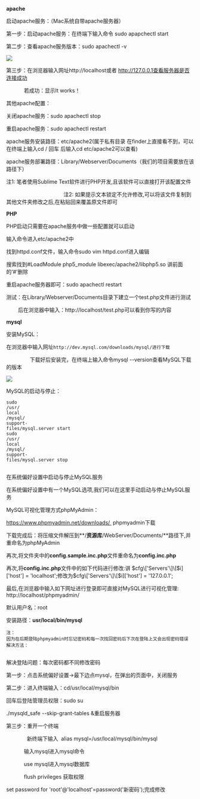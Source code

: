 **apache**



启动apache服务：（Mac系统自带apache服务器）



第一步：启动apache服务：在终端下输入命令 sudo apapchectl start

第二步：查看apache服务版本：sudo apachectl -v

![](https://img2018.cnblogs.com/blog/1177379/201906/1177379-20190613150148337-279061826.png)



第三步：在浏览器输入网址http://localhost或者 http://127.0.0.1查看服务器是否连接成功

            若成功：显示It works！



其他apache配置：

关闭apache服务：sudo apachectl stop

重启apache服务：sudo apachectl restart



apache服务安装路径：etc/apache2\(属于私有目录 在finder上直接看不到，可以在终端上输入cd / 回车 后输入cd etc/apache2可以查看\)

apache服务部署路径：Library/Webserver/Documents（我们的项目需要放在该路径下）

注1: 笔者使用Sublime Text软件进行PHP开发,且该软件可以直接打开该配置文件

                                       注2: 如果提示文本锁定不允许修改,可以将该文件复制到其他文件夹修改之后,在粘贴回来覆盖原文件即可



**PHP**

PHP启动只需要在apache服务中做一些配置就可以启动

输入命令进入etc/apache2中

找到httpd.conf文件，输入命令sudo vim httpd.conf进入编辑

搜索找到\#LoadModule php5\_module libexec/apache2/libphp5.so 讲前面的‘\#’删除

重启apache服务器即可：sudo apachectl restart



测试：在Library/Webserver/Documents目录下建立一个test.php文件进行测试

        后在浏览器中输入：http://localhost/test.php可以看到你写的内容



**mysql**



安装MySQL：

在浏览器中输入网址`http://dev.mysql.com/downloads/mysql/进行下载`

                下载好后安装完，在终端上输入命令mysql --version查看MySQL下载的版本

![](https://img2018.cnblogs.com/blog/1177379/201906/1177379-20190613153338246-1008213550.png)



MySQL的启动与停止：

```
sudo 
/usr/
local
/mysql/
support-
files/mysql.server start
sudo 
/usr/
local
/mysql/
support-
files/mysql.server stop


```

在系统偏好设置中启动与停止MySQL服务

在系统偏好设置中有一个MySQL选项,我们可以在这里手动启动与停止MySQL服务





MySQL可视化管理方式phpMyAdmin：

https://www.phpmyadmin.net/downloads/  phpmyadmin下载

下载完成后：将压缩文件解压到**/**资源库**/WebServer/Documents/**路径下,并重命名为phpMyAdmin

再次,将文件夹中的**config.sample.inc.php**文件重命名为**config.inc.php**

再次,将**config.inc.php**文件中的如下代码进行修改:讲 $cfg\['Servers'\]\[$i\]\['host'\] = 'localhost';修改为$cfg\['Servers'\]\[$i\]\['host'\] = '127.0.0.1';

最后,在浏览器中输入如下网址进行登录即可直接对MySQL进行可视化管理: http://localhost/phpmyadmin/

默认用户名：root



安装路径：**usr/local/bin/mysql**

```
注：
因为在后期登陆phpmyadmin时忘记密码和每一次找回密码后下次在登陆上又会出现密码错误 解决方法：


```

解决登陆问题：每次密码都不同修改密码

第一步：点击系统偏好设置-&gt;最下边点mysql，在弹出的页面中，关闭服务

第二步：进入终端输入：cd/usr/local/mysql/bin

回车后登陆管理员权限：sudo su

./mysqld\_safe --skip-grant-tables &重启服务器  


第三步：重开一个终端

              新终端下输入  alias mysql=/usr/local/mysql/bin/mysql

            输入mysql进入mysql命令

            use mysql进入mysql数据库

            flush privileges 获取权限

set password for 'root'@'localhost'=password\('新密码'\);完成修改

